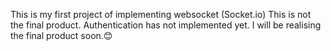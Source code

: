 This is my first project of implementing websocket (Socket.io)
This is not the final product. Authentication has not implemented yet.
I will be realising the final product soon.😊
